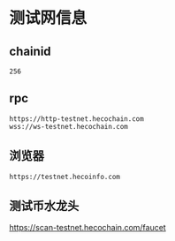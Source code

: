 # 测试网信息

## chainid
```
256
```
## rpc
```
https://http-testnet.hecochain.com
wss://ws-testnet.hecochain.com
```
## 浏览器
```
https://testnet.hecoinfo.com
```

## 测试币水龙头
https://scan-testnet.hecochain.com/faucet
